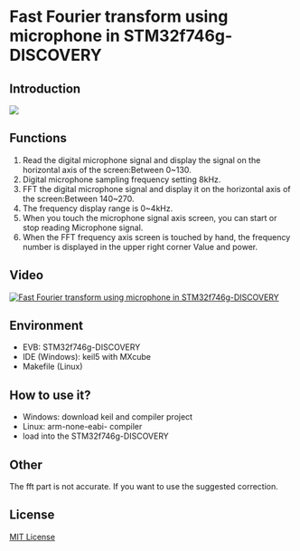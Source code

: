 # Fast Fourier transform using microphone in STM32f746g-DISCOVERY
## Introduction
  ![](https://i.imgur.com/O3oZoqj.png)
## Functions
1. Read the digital microphone signal and display the signal on the horizontal axis of the screen:Between 0~130.
2. Digital microphone sampling frequency setting 8kHz.
3. FFT the digital microphone signal and display it on the horizontal axis of the screen:Between 140~270.
4. The frequency display range is 0~4kHz.
5. When you touch the microphone signal axis screen, you can start or stop reading Microphone signal.
6. When the FFT frequency axis screen is touched by hand, the frequency number is displayed in the upper right corner Value and power.
## Video
  [![Fast Fourier transform using microphone in STM32f746g-DISCOVERY](https://i.imgur.com/eCPdes8.png)](https://www.youtube.com/watch?v=NJCQbo03_Y8)
## Environment
  - EVB:  STM32f746g-DISCOVERY    
  - IDE (Windows):  keil5 with MXcube
  - Makefile (Linux)  
## How to use it?
  - Windows: download keil and compiler project
  - Linux: arm-none-eabi- compiler
  - load into the STM32f746g-DISCOVERY 
## Other
  The fft part is not accurate. If you want to use the suggested correction.
## License
[MIT License](https://opensource.org/licenses/MIT)
